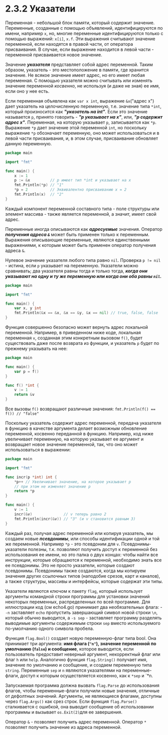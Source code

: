 # 2.3.2 Указатели

Переменная - небольшой блок памяти, который содержит значение. Переменные, созданные с помощью объявлений,
идентифицируются по имени, например `x`, но, многие переменные идентифицируются только с помощью
выражений: `x[i]`, `x.f`. Эти выражения считывают значение переменной, если находятся в правой части, от оператора
присваивания. В случае, если выражение находится в левой части - переменной присваивается новое значение.

Значение **_указателя_** представляет собой адрес переменной. Таким образом, указатель - это местоположение в памяти,
где хранится значение. Не всякое значение имеет адрес, но его имеет любая переменная. С помощью указателя можно
считывать или изменять значение переменной _косвенно_, не используя (и даже не зная) ее имя, если оно у нее есть.

Если переменная объявлена как `var x int`, выражение `&x`("адрес х") дает указатель на целочисленную переменную, т.е.
значение типа `*int`, который произносится как **_"указатель на int"_**.
Если это значение называется `p`, принято говорить - **_"p указывает на x"_**, или, **_"p содержит адрес x"_**.
Переменная, на которую указывает `p`, записывается как `*p`. Выражение `*p` дает значение этой переменной `int`, но
поскольку выражение `*p` обозначает переменную, оно может использоваться и в левой части присваивания, и, в этом случае,
присваивание обновляет данную переменную.

```go
package main

import "fmt"

func main() {
	x := 1
	p := &x         // p имеет тип *int и указывает на x
	fmt.Println(*p) // "1"
	*p = 2          // Эквивалентно присваиванию x = 2
	fmt.Println(x)  // "2"
}
```

Каждый компонент переменной составного типа - поле структуры или элемент массива - также является переменной, а значит,
имеет свой адрес.

Переменные иногда описываются как **_адресуемые_** значения. Оператор **_получения адреса `&`_** может быть применен
только к переменным. Выражения описывающие переменные, являются единственными выражениями, к которым может быть применен
оператор получения адреса `&`.

Нулевое значение указателя любого типа равно `nil`. Проверка `p != nil` - истина, если `p` указывает на переменную.
Указатели можно сравнивать; два указателя равны тогда и только тогда, **_когда они указывают на одну и ту же переменную
или когда они оба равны `nil`._**

```go
package main

import "fmt"

func main() {
	var x, y int
	fmt.Println(&x == &x, &x == &y, &x == nil) // true, false, false
}
```

Функция совершенно безопасно может вернуть адрес локальной переменной. Например, в приведенном ниже коде, локальная
переменная `v`, созданная этим конкретным вызовом `f()`, будет существовать даже после возврата из функции, и
указатель `p` будет по прежнему указывать на нее:

``` go
package main

func main() {
	var p = f()
}

func f() *int {
	v := 1
	return &v
}
```

Все вызовы `f()` возвращают различные значения:
`fmt.Println(f() == f()) // "false"`

Поскольку указатель содержит адрес переменной, передача указателя в функцию в качестве аргумента делает возможным
обновление переменной, косвенно переданной в функцию.
Например, код ниже увеличивает переменную, на которую указывает ее аргумент и возвращает новое значение переменной, так,
что оно может использоваться в выражении:

``` go
package main

import "fmt"

func incr(p *int) int {
	*p++ // Увеличивает значение, на которое указывает p
	// при этом не изменяет значение p
	return *p
}

func main() {
	v := 1
	incr(&v)              // v теперь равно 2
	fmt.Println(incr(&v)) // "3" (и v становится равным 3)
}
```

Каждый раз, получая адрес переменной или копируя указатель, мы создаем новые **_псевдонимы_**, или способы идентификации
одной и той же переменной. Например `*p` - это псевдоним для `v`. Псевдонимы-указатели полезны, т.к. позволяют получить
доступ к переменной без использования ее имени, но это палка о двух концах: чтобы найти все инструкции, которые
обращаются к переменной, необходимо знать все ее псевдонимы. Это не просто указатели, которые создают псевдонимы.
Псевдонимы также создаются, когда мы копируем значения других ссылочных типов (наподобие срезов, карт и каналов), а
также структуры, массивы и интерфейсы, которые содержат эти типы.

Указатели являются ключом к пакету `flag`, который использует аргументы командной строки программы для установки
значений некоторых переменных, распределенных по всей программе. Для иллюстрации код (см echo4.go) принимает два
необязательных флага: - `-n` заставляет `echo` пропустить завершающий символ новой строки `\n`, который обычно
выводится, а `-s sep` - заставляет программу разделять выводимые аргументы содержимым строки `sep` вместо используемого
по-умолчанию одного символа пробела.

Функция `flag.Bool()` создает новую переменную-флаг типа bool. Она принимает три аргумента: **имя флага (`"n"`),
значение переменной по умолчанию (`false`) и сообщение**, которое выводится, если пользователь предоставит неверный
аргумент, некорректный флаг или флаг `h` или `help`. Аналогично функция `flag.String()` получает имя, значение по
умолчанию и сообщение, и создаем переменную типа `string`.
Переменные `sep` и `n` являются указателями на переменные-флаги, доступ к которым осуществляется косвенно, как к `*sep`
и `*n.

Запускаемая программа должна вызвать `flag.Parse` до использования флагов, чтобы переменные-флаги получили новые
значения, отличные от дефолтных значений. Аргументы, не являющиеся флагами, доступны через `flag.Args()` как срез строк.
Если функция `flag.Parse()` сталкивается с ошибкой, она выводит сообщение об использовании программы и
вызывает `os.Exit(2)`для ее завершения.

Оператор `&` - позволяет получить адрес переменной. Оператор `*` позволяет получить значение из адреса переменной.